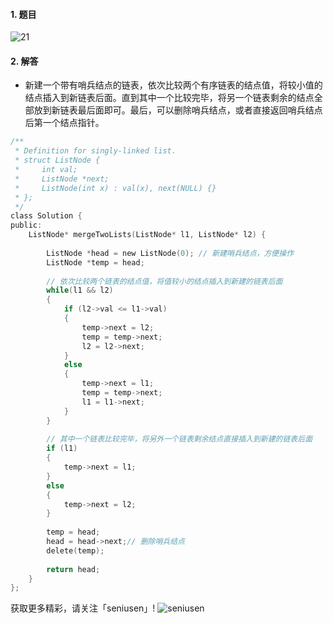 #### 1. 题目

![21](https://upload-images.jianshu.io/upload_images/11895466-a3da5e3d7b46cdbb.png?imageMogr2/auto-orient/strip%7CimageView2/2/w/1240)

#### 2. 解答
- 新建一个带有哨兵结点的链表，依次比较两个有序链表的结点值，将较小值的结点插入到新链表后面。直到其中一个比较完毕，将另一个链表剩余的结点全部放到新链表最后面即可。最后，可以删除哨兵结点，或者直接返回哨兵结点后第一个结点指针。

```c
/**
 * Definition for singly-linked list.
 * struct ListNode {
 *     int val;
 *     ListNode *next;
 *     ListNode(int x) : val(x), next(NULL) {}
 * };
 */
class Solution {
public:
    ListNode* mergeTwoLists(ListNode* l1, ListNode* l2) {
        
        ListNode *head = new ListNode(0); // 新建哨兵结点，方便操作
        ListNode *temp = head;
        
        // 依次比较两个链表的结点值，将值较小的结点插入到新建的链表后面
        while(l1 && l2)
        {
            if (l2->val <= l1->val)
            {
                temp->next = l2;
                temp = temp->next;
                l2 = l2->next;
            }
            else
            {
                temp->next = l1;
                temp = temp->next;
                l1 = l1->next;
            }
        }
        
        // 其中一个链表比较完毕，将另外一个链表剩余结点直接插入到新建的链表后面
        if (l1)
        {
            temp->next = l1;
        }
        else
        {
            temp->next = l2;
        }
        
        temp = head;
        head = head->next;// 删除哨兵结点
        delete(temp);
        
        return head;  
    }
};
```

获取更多精彩，请关注「seniusen」! 
![seniusen](https://upload-images.jianshu.io/upload_images/11895466-ee82f7655f20bfeb.jpg?imageMogr2/auto-orient/strip%7CimageView2/2/w/1240)
